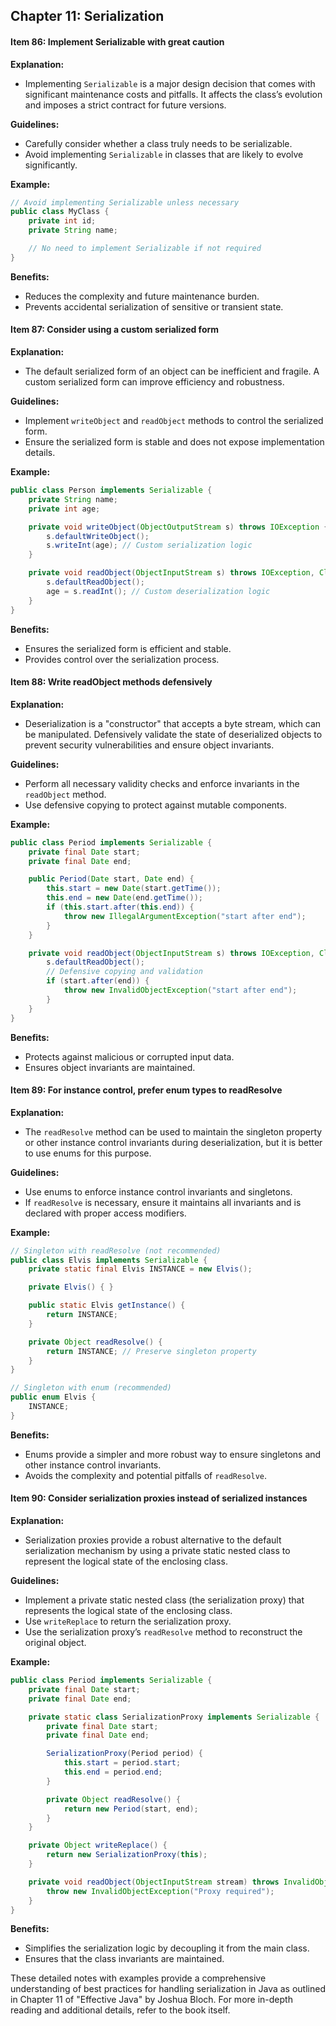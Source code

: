 ## Chapter 11: Serialization

#### Item 86: Implement Serializable with great caution
**Explanation:**
- Implementing `Serializable` is a major design decision that comes with significant maintenance costs and pitfalls. It affects the class’s evolution and imposes a strict contract for future versions.

**Guidelines:**
- Carefully consider whether a class truly needs to be serializable.
- Avoid implementing `Serializable` in classes that are likely to evolve significantly.

**Example:**
```java
// Avoid implementing Serializable unless necessary
public class MyClass {
    private int id;
    private String name;

    // No need to implement Serializable if not required
}
```

**Benefits:**
- Reduces the complexity and future maintenance burden.
- Prevents accidental serialization of sensitive or transient state.

#### Item 87: Consider using a custom serialized form
**Explanation:**
- The default serialized form of an object can be inefficient and fragile. A custom serialized form can improve efficiency and robustness.

**Guidelines:**
- Implement `writeObject` and `readObject` methods to control the serialized form.
- Ensure the serialized form is stable and does not expose implementation details.

**Example:**
```java
public class Person implements Serializable {
    private String name;
    private int age;

    private void writeObject(ObjectOutputStream s) throws IOException {
        s.defaultWriteObject();
        s.writeInt(age); // Custom serialization logic
    }

    private void readObject(ObjectInputStream s) throws IOException, ClassNotFoundException {
        s.defaultReadObject();
        age = s.readInt(); // Custom deserialization logic
    }
}
```

**Benefits:**
- Ensures the serialized form is efficient and stable.
- Provides control over the serialization process.

#### Item 88: Write readObject methods defensively
**Explanation:**
- Deserialization is a "constructor" that accepts a byte stream, which can be manipulated. Defensively validate the state of deserialized objects to prevent security vulnerabilities and ensure object invariants.

**Guidelines:**
- Perform all necessary validity checks and enforce invariants in the `readObject` method.
- Use defensive copying to protect against mutable components.

**Example:**
```java
public class Period implements Serializable {
    private final Date start;
    private final Date end;

    public Period(Date start, Date end) {
        this.start = new Date(start.getTime());
        this.end = new Date(end.getTime());
        if (this.start.after(this.end)) {
            throw new IllegalArgumentException("start after end");
        }
    }

    private void readObject(ObjectInputStream s) throws IOException, ClassNotFoundException {
        s.defaultReadObject();
        // Defensive copying and validation
        if (start.after(end)) {
            throw new InvalidObjectException("start after end");
        }
    }
}
```

**Benefits:**
- Protects against malicious or corrupted input data.
- Ensures object invariants are maintained.

#### Item 89: For instance control, prefer enum types to readResolve
**Explanation:**
- The `readResolve` method can be used to maintain the singleton property or other instance control invariants during deserialization, but it is better to use enums for this purpose.

**Guidelines:**
- Use enums to enforce instance control invariants and singletons.
- If `readResolve` is necessary, ensure it maintains all invariants and is declared with proper access modifiers.

**Example:**
```java
// Singleton with readResolve (not recommended)
public class Elvis implements Serializable {
    private static final Elvis INSTANCE = new Elvis();

    private Elvis() { }

    public static Elvis getInstance() {
        return INSTANCE;
    }

    private Object readResolve() {
        return INSTANCE; // Preserve singleton property
    }
}

// Singleton with enum (recommended)
public enum Elvis {
    INSTANCE;
}
```

**Benefits:**
- Enums provide a simpler and more robust way to ensure singletons and other instance control invariants.
- Avoids the complexity and potential pitfalls of `readResolve`.

#### Item 90: Consider serialization proxies instead of serialized instances
**Explanation:**
- Serialization proxies provide a robust alternative to the default serialization mechanism by using a private static nested class to represent the logical state of the enclosing class.

**Guidelines:**
- Implement a private static nested class (the serialization proxy) that represents the logical state of the enclosing class.
- Use `writeReplace` to return the serialization proxy.
- Use the serialization proxy’s `readResolve` method to reconstruct the original object.

**Example:**
```java
public class Period implements Serializable {
    private final Date start;
    private final Date end;

    private static class SerializationProxy implements Serializable {
        private final Date start;
        private final Date end;

        SerializationProxy(Period period) {
            this.start = period.start;
            this.end = period.end;
        }

        private Object readResolve() {
            return new Period(start, end);
        }
    }

    private Object writeReplace() {
        return new SerializationProxy(this);
    }

    private void readObject(ObjectInputStream stream) throws InvalidObjectException {
        throw new InvalidObjectException("Proxy required");
    }
}
```

**Benefits:**
- Simplifies the serialization logic by decoupling it from the main class.
- Ensures that the class invariants are maintained.

These detailed notes with examples provide a comprehensive understanding of best practices for handling serialization in Java as outlined in Chapter 11 of "Effective Java" by Joshua Bloch. For more in-depth reading and additional details, refer to the book itself.